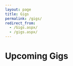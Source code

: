 ```yaml
---
layout: page
title: Gigs
permalink: /gigs/
redirect_from: 
  - /Gigs.aspx/
  - /gigs.aspx/
---
```


# Upcoming Gigs

<dl id="gigs"></dl>
